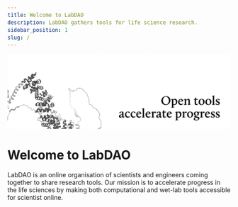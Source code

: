 ```yaml
---
title: Welcome to LabDAO
description: LabDAO gathers tools for life science research.
sidebar_position: 1
slug: /
---
```


![openlab map](https://github.com/labdao/assets/blob/main/social/Twitter_Banner.png?raw=true)

# Welcome to LabDAO
LabDAO is an online organisation of scientists and engineers coming together to share research tools. Our mission is to accelerate progress in the life sciences by making both computational and wet-lab tools accessible for scientist online.
